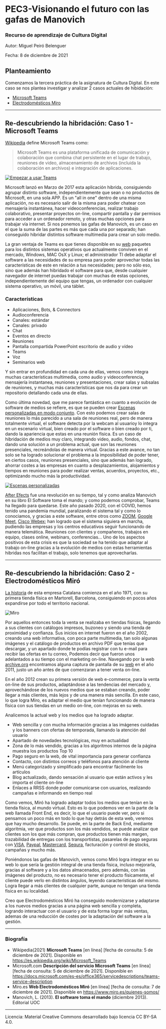 # PEC3-Visionando el futuro con las gafas de Manovich
### Recurso de aprendizaje de Cultura Digital 


Autor: Miguel Peiró Belenguer

Fecha: 8 de diciembre de 2021



## Planteamiento
Comenzamos la tercera práctica de la asignatura de Cultura Digital. En este caso se nos plantea investigar y analizar 2 casos actuales de hibidación:
- [Microsoft Teams](https://github.com/mickalet/PEC3_Manovich_Reloaded/blob/main/README.md#re-descubriendo-la-hibridaci%C3%B3n-caso-1---microsoft-teams)
- [Electrodomésticos Miro](https://github.com/mickalet/PEC3_Manovich_Reloaded/blob/main/README.md#re-descubriendo-la-hibridaci%C3%B3n-caso-2---electrodom%C3%A9sticos-mir%C3%B3)

---

## Re-descubriendo la hibridación: Caso 1 - Microsoft Teams

[Wikipedia](https://es.wikipedia.org/wiki/Microsoft_Teams) define Microsoft Teams como:

>Microsoft Teams es una plataforma unificada de comunicación y colaboración que combina chat persistente en el lugar de trabajo, reuniones de video, almacenamiento de archivos (incluida la colaboración en archivos) e integración de aplicaciones.  

[![Empezar a usar Teams](https://imgur.com/zvTzjPV.png)](https://www.youtube.com/watch?v=ypu2xGB_Kcg "Click para ver") 

Microsoft lanzó en Marzo de 2017 esta aplicación hibrida, consiguiendo agrupar distinto software, independientemente que sean o no productos de Microsoft, en una sola APP. Es un "all in one" dentro de una misma aplicación, no es necesario salir de la misma para poder chatear con mensajería instantánea, hacer videoconferencias, realizar trabajo colaborativo, presentar proyectos on-line, compartir pantalla y dar permisos para acceder a un ordenador remoto, y otras muchas opciones para trabajar vía internet. Si nos ponemos las gafas de Manovich, es un caso en el que la suma de las partes es más que cada una por separado; han conseguido hibridar distintos software multimedia para crear un solo medio. 

La gran ventaja de Teams es que tienes disponible en su [web](https://docs.microsoft.com/es-es/microsoftteams/get-clients "Descarga Microsoft Teams") paquetes para los distintos sistemas operativos que actualmente conviven en el mercado, Windows, MAC OsX y Linux; el administrador TI debe adaptar el software a las necesidades de su empresa para poder aprovechar todas las características de este en relación a tus necesidades; pero no sólo eso, sino que además han hibridado el software para que, desde cualquier navegador de internet puedas trabajar con muchas de estas opciones, independientemente del equipo que tengas, un ordenador con cualquier sistema operativo, un móvil, una táblet.  

### Características
- Aplicaciones, Bots, & Connectors
- Audioconferencia
- Canales: estándar
- Canales: privado
- Chat
- Eventos en directo	
- Reuniones
- Pantalla compartida PowerPoint escritorio de audio y vídeo
- Teams
- Voz
- Seminarios web  

Y sin entrar en profundidad en cada una de ellas, vemos como integra muchas características multimedia, como audio y videoconferencia, mensajería instantanea, reuniones y presentaciones, crear salas y subsalas de reuniones, y muchas más características que nos da para crear un repositorio detallando cada una de ellas.  

Como última novedad, que me parece fantástica en cuanto a evolución de software de medios se refiere, es que se pueden crear [Escenas personalizadas en modo conjunto](https://docs.microsoft.com/es-es/microsoftteams/platform/apps-in-teams-meetings/teams-together-mode "Pincha en el enlace"). Con esto podemos crear salas de reuniones lo más parecido a una sala de reuniones real, pero de manera totalmente virtual, el software detecta por la webcam al usuarioy lo integra en un escenario virtual, bien creado por el software o bien creado por ti, dando la apariencia que estas en una reunión física. Es un caso de hibridación de medios muy claro, integrando video, audio, fondos, chat, dando una solución a un problema actual, que son las reuniones presenciales, recreándolas de manera virtual.  Gracias a este avance, no tan solo se ha logrado solucionar el problema a la imposibilidad de poder tener, en ciertos casos, reuniones presenciales, sino que además han logrado, ahorrar costes a las empresas en cuanto a desplazamientos, alojamientos y tiempos en reuniones para poder realizar ventas, acuerdos, proyectos, etc., optimizando mucho más la productividad.


[![Escenas personalizadas](https://docs.microsoft.com/es-es/microsoftteams/platform/assets/images/apps-in-meetings/launchtogethermode.png)](https://docs.microsoft.com/es-es/microsoftteams/platform/apps-in-teams-meetings/teams-together-mode "Escenas Personalizadas")

[After Efects](https://www.adobe.com/es/products/aftereffects.html) fue una revolución en su tiempo, tal y como analiza Manovich en su libro El Software toma el mando; y como podemos comprobar, Teams ha llegado para quedarse. Este año pasado 2020, con el COVID, hemos tenido una pandemia mundial, paralizando el sistema tal y como lo conociamos, y gracias a este software, entre otros como [ZOOM](https://zoom.us/), [Google Meet](https://meet.google.com/), [Cisco Webex](https://www.webex.com/es/index.html); han logrado que el sistema siguiera en marcha, pudiendo las empresas y los centros educativos seguir funcionando de manera telemática. Reuniones con clientes y compañeros, trabajos en equipo, clases online, webinars, conferencias... Uno de los aspectos positivos de esta crisis es que la sociedad se ha tenido que adaptar al trabajo on-line gracias a la evolución de medios con estas herramientas hibridas nos facilitan el trabajo, solo tenemos que aprovecharlas.

---

## Re-descubriendo la hibridación: Caso 2 - Electrodomésticos Miró

[La historia](https://www.miro.es/quienes-somos "Electrodomésticos Miró") de esta empresa Catalana comienza en el año 1971, con su primera tienda física en Martorell, Barcelona, consiguiendo en pocos años expandirse por todo el territorio nacional.

![Miro](https://www.miro.es/media/01-02_Banner_DESK.png)


Por aquellos entonces toda la venta se realizaba en tiendas físicas, llegando a sus clientes con catálogos impresos, buzoneo y siendo una tienda de proximidad y confianza. Sus inicios en internet fueron en el año 2002, creando una web informativa, con poca parte multimedia, tan solo algunas imágenes y el catálogo de productos en archivo PDF que tenías que descargar, y un apartado donde te podías registrar con tu e-mail para recibir las ofertas en tu correo, Podemos decir que fueron unos adelantados a su tiempo con el marketing on-line. Navegando por la web [archive.org](https://archive.org/) encontramos alguna captura de pantalla de su [web](https://web.archive.org/web/20110902104031/http://www.miro.es/tiendas/ "Pincha para ver la captura") en  el año 2011, justo un año antes de que comenzaran a tener venta on-line. 

En el año 2012 crean su primera versión de web e-commerce, para la venta on-line de sus productos, adaptándose a las tendencias del mercado y, aprovechándose de los nuevos medios que se estaban creando, poder llegar a más clientes, más lejos y de una manera más sencilla. En este caso, lo que logra Miro, es adaptar el medio que tenían funcionando de manera física con sus tiendas en un medio on-line, con mejoras en su web. 

Analicemos la actual web y los medios que ha logrado adaptar.

- Web sencilla y con mucha información gracias a las imágenes cuidadas y los banners con ofertas de temporada, llamando la atención del usuario
- Apartado de novedades tecnológicas, muy en actualidad
- Zona de lo más vendido, gracias a los algoritmos internos de la página muestra los productos Top 10
- Pago seguro en la web, de vital importancia para generar confianza
- Contacto, con distintos correos y teléfonos para atención al cliente
- Menú categorizado y simplificado para encontrar fácilmente los artículos
- Blog actualizado, dando sensación al usuario que están activos y les importa el cliente on-line
- Enlaces a RRSS donde poder comunicarse con usuarios, realizando campañas e informando en tiempo real

Como vemos, Miró ha logrado adaptar todos los medios que tenían en la tienda física, al mundo virtual. Esto es lo que podemos ver en la parte de la web llamada Front End, es decir, lo que el usuario puede ver, pero si pensamos un poco más en todo lo que hay detrás de esta web, veremos que hay mucho desarrollo. Se puede, en la parte de Back End, mediante algoritmia, ver que productos son los más vendidos, se puede analizar que clientes son los que más compran, que productos tienen más margen, trazabilidad de entregas con los transportistas, pasarelas de pago seguras con [VISA](https://www.visa.es/), [Paypal](https://www.paypal.com/es/home), [Mastercard](https://www.mastercard.es/es-es.html), [Sequra](https://www.sequra.es/), facturación y control de stocks, campañas y mucho más.

Poniéndonos las gafas de Manovich, vemos como Miró logra integrar en su web lo que sería la gestión integral de una tienda física, incluso mejorarla, gracias al software y a los datos almacenados, pero además, con las imágenes del producto, no es necesario tener el producto físicamente, el cliente puede verlo en distintos ángulos, leyendo características del mismo. Logra llegar a más clientes de cualquier parte, aunque no tengan una tienda física en su localidad.  

Creo que Electrodomésticos Miró ha conseguido modernizarse y adaptarse a los nuevos medios gracias a una página web sencilla y completa, logrando interactuar con el usuario y de esta forma lograr más ventas, ademas de una reducción de costes por la adaptación del software a la gestión.

---

### Biografía
- Wikipedia(2021) **Microsoft Teams** [en línea] [fecha de consulta: 5 de diciembre de 2021]. Disponible en https://es.wikipedia.org/wiki/Microsoft_Teams
- Microsoft.com  **Descripción del servicio Microsoft Teams** [en línea] [fecha de consulta: 5 de diciembre de 2021]. Disponible en https://docs.microsoft.com/es-es/office365/servicedescriptions/teams-service-description
- Miro.es  **Web Electrodomésticos Miró** [en línea] [fecha de consulta: 7 de diciembre de 2021]. Disponible en https://www.miro.es/quienes-somos/
- Manovich, L. (2013). **El software toma el mando** (diciembre 2013). Editorial UOC

---
Licencia: Material Creative Commons desarrollado bajo licencia CC BY-SA 4.0.
